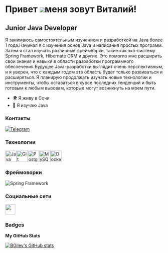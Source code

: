 Привет ![](https://user-images.githubusercontent.com/18350557/176309783-0785949b-9127-417c-8b55-ab5a4333674e.gif)меня зовут Виталий!
===============================================================================================================================



Junior Java Developer
---------------------
Я занимаюсь самостоятельным изучением и разработкой на Java более 1 года.Начинал я с изучения основ Java и написания простых программ. Затем я стал изучать различные фреймворки, такие как эко-систему Spring Framework, Hibernate ORM и другие. Это помогло мне расширить свои знания и навыки в области разработки программного обеспечения.Будущее Java-разработки выглядит очень перспективным, и я уверен, что с каждым годом эта область будет только развиваться и расширяться. Я планирую продолжать изучать новые технологии и инструменты, чтобы оставаться в курсе последних тенденций и быть готовым к любым вызовам, которые могут возникнуть на моем пути.

* 🌍   Я живу в Сочи
* 🧠   Я изучаю Java

 ### Контакты
[![Telegram](https://img.shields.io/badge/-Telegram-090909?style=for-the-badge&logo=telegram&logoColor=27A0D9)](https://t.me/vgilev)






### Технологии

<p align="left">
<a href="https://www.oracle.com/java/" target="_blank" rel="noreferrer"><img src="https://raw.githubusercontent.com/danielcranney/readme-generator/main/public/icons/skills/java-colored.svg" width="36" height="36" alt="Java" /></a><a href="https://git-scm.com/" target="_blank" rel="noreferrer"><img src="https://raw.githubusercontent.com/danielcranney/readme-generator/main/public/icons/skills/git-colored.svg" width="36" height="36" alt="Git" /></a><a href="https://www.postgresql.org/" target="_blank" rel="noreferrer"><img src="https://raw.githubusercontent.com/danielcranney/readme-generator/main/public/icons/skills/postgresql-colored.svg" width="36" height="36" alt="PostgreSQL" /></a><a href="https://www.mysql.com/" target="_blank" rel="noreferrer"><img src="https://raw.githubusercontent.com/danielcranney/readme-generator/main/public/icons/skills/mysql-colored.svg" width="36" height="36" alt="MySQL" /></a><a href="https://www.docker.com/" target="_blank" rel="noreferrer"><img src="https://raw.githubusercontent.com/danielcranney/readme-generator/main/public/icons/skills/docker-colored.svg" width="36" height="36" alt="Docker" /></a>
</p>

### Фреймоворки
![Spring Framework](https://img.shields.io/badge/-Spring_Framework-090909?style=for-the-badge&logo=spring&logoColor=F8C52C)



### Социальные сети

<p align="left"> <a href="https://www.github.com/BGilev" target="_blank" rel="noreferrer"> <picture> <source media="(prefers-color-scheme: dark)" srcset="https://raw.githubusercontent.com/danielcranney/readme-generator/main/public/icons/socials/github-dark.svg" /> <source media="(prefers-color-scheme: light)" srcset="https://raw.githubusercontent.com/danielcranney/readme-generator/main/public/icons/socials/github.svg" /> <img src="https://raw.githubusercontent.com/danielcranney/readme-generator/main/public/icons/socials/github.svg" width="32" height="32" /> </picture> </a></p>



### Badges

<b>My GitHub Stats</b>

<a href="http://www.github.com/BGilev"><img src="https://github-readme-stats.vercel.app/api?username=BGilev&show_icons=true&hide=&count_private=true&title_color=0891b2&text_color=ffffff&icon_color=0891b2&bg_color=1c1917&hide_border=true&show_icons=true" alt="BGilev's GitHub stats" /></a>

